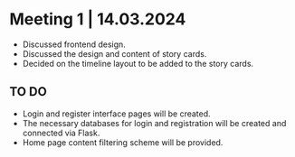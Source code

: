 # Meeting 1 | 14.03.2024
* Discussed frontend design.
* Discussed the design and content of story cards.
* Decided on the timeline layout to be added to the story cards.

## TO DO
* Login and register interface pages will be created.
* The necessary databases for login and registration will be created and connected via Flask.
* Home page content filtering scheme will be provided.
